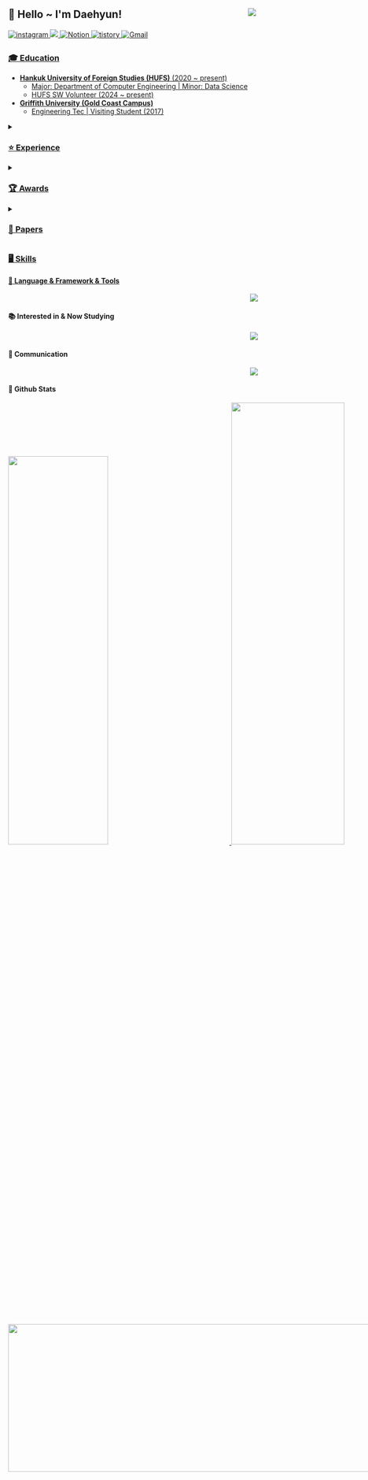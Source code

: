 <div align="right">
<img src="https://komarev.com/ghpvc/?username=Daehyun-Bigbread&&style=flat-square" align="right"/>
  
<div align="left">
  
## 👋 Hello ~ I'm Daehyun!
<div style='float:left'>
<a href="https://www.instagram.com/developer._.toby/" target="_blank">
<img src=https://img.shields.io/badge/instagram-%23000000.svg?&style=for-the-badge&logo=instagram&logoColor=white&color=dd2a7b alt=instagram style="margin-bottom:5px;"/>
</a>
<a href="https://www.linkedin.com/in/daehyun-kim-b6336b291/"/>
<img src="https://img.shields.io/badge/linkedin-%230077B5.svg?style=for-the-badge&logo=linkedin&logoColor=white"/>
</a>
<a href="https://www.notion.so/bigbread-1129/Hello-I-m-Daehyun-ad5c33377ba74550b94293fd32c7c6d9?pvs=4">
<img alt="Notion" src="https://img.shields.io/badge/Notion-%23000000.svg?style=for-the-badge&logo=notion&logoColor=white" />
</a>
<a href="https://daehyun-bigbread.tistory.com">
<img alt="tistory" src="https://img.shields.io/badge/tistory-ff5544?style=for-the-badge&logo=tistory&logoColor=white" />
</a>
<a href="bigdarkgold@gmail.com">
<img alt="Gmail" src="https://img.shields.io/badge/Gmail-D14836?style=for-the-badge&logo=gmail&logoColor=white" />


### 🎓  Education
- **Hankuk University of Foreign Studies (HUFS)** (2020 ~ present)
  - Major: Department of Computer Engineering | Minor: Data Science
  - HUFS SW Volunteer (2024 ~ present)
- **Griffith University (Gold Coast Campus)**
  - Engineering Tec | Visiting Student (2017)
    
<details>
  <summary><h3> ⭐ Experience</h3></summary>

| **Organization/Team**                              | **Position**                                          | **Duration**                         | **Key Activities/Contributions**                                                                                                                                                    |
|----------------------------------------------------|------------------------------------------------------|--------------------------------------|-------------------------------------------------------------------------------------------------------------------------------------------------------------------------------------|
| **"Pitching" AI Based Presentaton Feedback Service**  | Lead (Project Manager), VLM Feedback Part Dev                     | 2024.09 ~ 2024.12                   | Kakao Corp x Goorm - Kakao Tech Bootcamp 1st (Team Mission)      
| **"Golla Golla" E-commerce Platform**  | AI Part, RecSys Dev                                  | 2024.06 ~ 2024.09                   | Kakao Corp x Goorm - Kakao Tech Bootcamp 1st (Team Mission)                                                                             |
| **"TEMU" GenAI based nursery rhyme production service** | Gen AI Part, Lead                                 | 2024.09                   | Kakao Corp x Goorm - Kakao Tech Bootcamp 1st (Hackton Project)                                                                              |
| **MOUDLABS (MOUDAI Lab)**                | Researcher                              | 2024.03 ~ 2024.11                    | Research Interest: Medical Moe & Multimodal (VLM)                                                                              |
| **Google Developers Group**                        | Organizer, Staff                                       | 2024 ~ Present                       | Gophercon Korea 2024 Organizer (GDG Golang Korea), Speaker's Management and Coordination. Build with AI (GDG Campus Korea), Gemini Codelab Staff                   |
| **PyCon 2024**                                     | Speaker                                               | 2024.10                                 | Topic: "Analyzing Financial Data with AI & Python using NLP".                                                                                                          |
| **YOUTHCON'24**                                    | Speaker                                               | 2024.08                                 | Topic: "Growth from Reckless Challenges".                                                                                                                              |
| **ICT-Advanced Engineering Society (ICT-AES)**      | Participant (Member)                                           | 2023.12                    | National Conference on Advanced Engineering and ICT-Convergence (NCAEIC-2023).                                                                                                      |
| **JRC Robotics Engineer**                          | Circuit & Robotics Engineer                          | 2016.12 ~ 2018.07                    | Designed robots and circuits for JRC Robotics.                                                                                                                                      |
| **"Yum Yum" Service**                        | AI Part (Computer Vision)     | 2023.12 ~ 2024.02                    | Participated in "Yum Yum" Service development.                                                                                                                        |
| **SW/AI University Global Talent Training Program** | Participant                                           | 2023.11                                 | Participated in SW/AI training programs in Nanyang Technical University, National University of Singapore, and Hanoi University of Science and Technology.                     |
| **DAT(Data Analysis Academy)**                      | ML Team Member                              | 2023.09 ~ 12                                 | Conducted a capstone project on predicting transaction prices of top 5 Korean apartment brands using ML.                                                                             |
| **Team FindAlpha**                                 | Member                                          | 2023.06 ~ 08                                 | Deep learning NLP projects, participated in "Mapping 101 Service" development project in collaboration with Ministry of Science, ICT & Kdata.                                        |                                                                                                                                |
| **Passion & Pioneer Academic Society of Computer Engineering (PnP)** | Organizer                                 | 2020 ~ Present                       | Led AI study team (2023 ~ 2024.02), participated in AI and Data Science study groups (2020 ~ 2021).                                                                                  |
</details>

<details>
  <summary><h3>🏆 Awards</h3></summary>

| **Award**                                             | **Issued by**                                                                                                            | **Date**                              | **Details/Location**                                                                                                         |
|-------------------------------------------------------|--------------------------------------------------------------------------------------------------------------------------|---------------------------------------|-----------------------------------------------------------------------------------------------------------------------------|
| **Grand Award**                                       | Seoul AI Hub X MODULABS                                                                                                  | Feb. 23, 2024                         | 2024 AI/SW start-up job fair                                                                                                 |
| **Best-paper Award**                                  | National Conference on Advanced Engineering and ICT-Convergence 2023 (NCAEIC-2023) organized by ICT-AES and KSF          | Nov. 30 - Dec. 2, 2023                | Held at Hotel The One, Jeju Island, Korea Republic                                                                           |
| **Excellence Award**                                  | HUFS Summer Hackathon by GDSC HUFS & TAB, Computer Engineering Society of HUFS, organized by AI Education Center of HUFS | June 28-29, 2024                      | 2024 HUFS Summer Hackathon                                                                                                   |
| **Capstone project research Excellent Award**         | HUFS Data Analysis Academy DAT, HUFS School of Economics and Business                                                     | Dec. 11, 2023                         | Capstone project research recognition                                                                                        |
| **Bronze Award (4th)**                                | International Robot Olympiad (IROC)                                                                                      | Aug. 5 - Aug. 6, 2017                 | Held at DDC Convention Center, Daejeon, Korea Republic                                                                       |
| **Creative Concept Award**                            | The 4th Australian Robotics Challenge, issued by Griffith University, Google Australia, Australia Robotics Association   | Oct. 26 - Oct. 27, 2017               | Held at Griffith University Gold Coast Campus, Brisbane, Australia                                                           |


</details>

<details>
  <summary><h3>📝 Papers</h3></summary>

  - "Investing Mapping 101: Visualization of the Industry through Keywords & Sensitivity Analysis" - National Conference on Advanced Engineering and ICT-Convergence 2023 (NCAEIC-2023), organized by ICT-AES and KSF at Hotel The One, Jeju Island, Korea Republic (Nov. 30 - Dec. 2, 2023)
  - "Predicting Actual Transaction Prices of Top 5 Korea Apartment Brands Using ML" - Conference Capstone Project Presentation, organized by HUFS Data Analysis Academy DAT, HUFS School of Economics and Business (Dec. 07, 2023)

</details>

### 🖥️ Skills

#### 📑 Language & Framework & Tools
<p align="center">
  <a href="https://skillicons.dev">
    <img src="https://skillicons.dev/icons?i=py,c,cpp,html,css,figma,md,js,react,anaconda,tensorflow,git,arduino,opencv,sklearn" />
  </a>
</p>

#### 📚 Interested in & Now Studying
<p align="center">
  <a href="https://skillicons.dev">
    <img src="https://skillicons.dev/icons?i=pytorch,kubernetes,docker,aws,gcp" />
  </a>
</p>
  
#### 📢 Communication
<p align="center">
  <a href="https://skillicons.dev">
    <img src="https://skillicons.dev/icons?i=github,instagram,notion,discord,gmail,linkedin" />
  </a>
</p>


#### 🌱 Github Stats  
<a href="s">
<img src="https://github-readme-stats.vercel.app/api?username=Daehyun-Bigbread&theme=tokyonight&show_icons=true&hide_border=true" width="45%" />
</a>
<img src="https://github-readme-streak-stats.herokuapp.com/?user=kritika-pattalam&theme=tokyonight&hide_border=true" width="48%" /> 
</a>

<a href="https://github.com/devxb/gitanimals">
<img
  src="https://render.gitanimals.org/farms/Daehyun-Bigbread"
  width="1000"
  height="300"
/>
</a>

<!--

**Daehyun-Bigbread/Daehyun-Bigbread** is a ✨ _special_ ✨ repository because its `README.md` (this file) appears on your GitHub profile.


Here are some ideas to get you started:

- 🔭 I’m currently working on ...
- 🌱 I’m currently learning ...
- 👯 I’m looking to collaborate on ...
- 🤔 I’m looking for help with ...
- 💬 Ask me about ...
- 📫 How to reach me: ...
- 😄 Pronouns: ...
- ⚡ Fun fact: ...
-->
